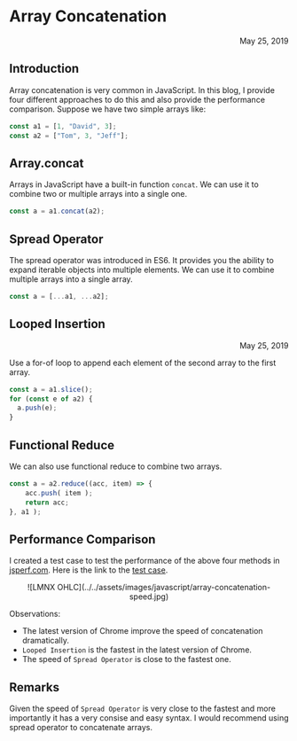 # Array Concatenation

<span style="display:block;text-align:right">May 25, 2019</span>

## Introduction

Array concatenation is very common in JavaScript. In this blog, I provide four different approaches to do this and also provide the performance comparison. Suppose we have two simple arrays like:

``` javascript
const a1 = [1, "David", 3];
const a2 = ["Tom", 3, "Jeff"];
```

## Array.concat

Arrays in JavaScript have a built-in function ``concat``. We can use it to combine two or multiple arrays into a single one.

``` javascript
const a = a1.concat(a2);
```

## Spread Operator

The spread operator was introduced in ES6. It provides you the ability to expand iterable objects into multiple elements. We can use it to combine multiple arrays into a single array.

``` javascript
const a = [...a1, ...a2];
```

## Looped Insertion

<span style="display:block;text-align:right">May 25, 2019</span>

Use a for-of loop to append each element of the second array to the first array.

``` javascript
const a = a1.slice();
for (const e of a2) {
  a.push(e);
}
```

## Functional Reduce

We can also use functional reduce to combine two arrays.

``` javascript
const a = a2.reduce((acc, item) => {
    acc.push( item );
    return acc;
}, a1 );
```

## Performance Comparison

I created a test case to test the performance of the above four methods in [jsperf.com](https://jsperf.com). Here is the link to the [test case][Test Case].

<span style="display:block;text-align:center">
![LMNX OHLC](../../assets/images/javascript/array-concatenation-speed.jpg)
</span>

Observations:

- The latest version of Chrome improve the speed of concatenation dramatically.
- ``Looped Insertion`` is the fastest in the latest version of Chrome.
- The speed of ``Spread Operator`` is close to the fastest one.

## Remarks

Given the speed of ``Spread Operator`` is very close to the fastest and more importantly it has a very consise and easy syntax. I would recommend using spread operator to concatenate arrays.

[Test Case]: https://jsperf.com/dpkwhan-array-concatenation
